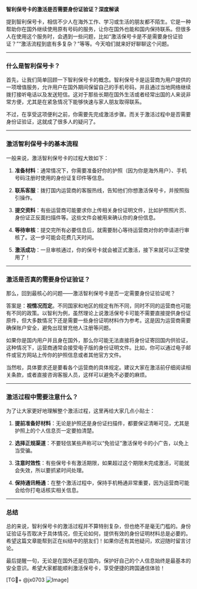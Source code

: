 **智利保号卡的激活是否需要身份证验证？深度解读**

提到智利保号卡，相信不少人在海外工作、学习或生活的朋友都不陌生。它是一种帮助你在国外继续使用原有号码的服务，让你在国外也能和国内保持联系。但很多人在使用这个服务时，会遇到一些问题，比如“激活保号卡是不是需要身份证验证？”“激活流程到底有多复杂？”等等。今天咱们就来好好聊聊这个问题。

---

### **什么是智利保号卡？**

首先，让我们简单回顾一下智利保号卡的概念。智利保号卡是运营商为用户提供的一项增值服务，允许用户在国外期间保留自己的手机号码，并且通过当地网络继续拨打接听电话以及发送短信。这对于那些长期在国外生活或者经常出国的人来说非常方便，尤其是在紧急情况下能够快速与家人朋友取得联系。

不过，在享受这项便利之前，你需要先完成激活步骤。而关于激活过程中是否需要身份证验证，这就成了很多人的疑问了。

---

### **激活智利保号卡的基本流程**

一般来说，激活智利保号卡的过程大致如下：

1. **准备材料**：通常情况下，你需要准备好你的护照（因为你是海外用户）、手机号码注册时使用的身份证复印件等信息。
   
2. **联系客服**：拨打国内运营商的客服热线，告知他们你想激活保号卡，并按照指引操作。

3. **提交资料**：有些运营商可能要求你上传相关身份证明文件，比如护照照片页、身份证正反面扫描件等。这些文件会被用来确认你的身份信息。

4. **等待审核**：提交完所有必要信息后，就需要耐心等待运营商对你的申请进行审核了。这一步可能会花费几天时间。

5. **激活成功**：一旦审核通过，你的保号卡就会被正式激活，接下来就可以正常使用了！

---

### **激活是否真的需要身份证验证？**

那么，回到最核心的问题——激活智利保号卡是否一定需要身份证验证呢？

答案是：**视情况而定**。不同国家和地区的规定有所不同，同时不同的运营商也可能有不同的政策。以智利为例，虽然理论上说激活保号卡可能不需要直接提供身份证原件，但大多数情况下还是需要一些身份证明材料作为参考。这是因为运营商需要确保账户安全，避免出现冒充他人注册等问题。

如果你是国内用户并且身在国外，那么你可能无法直接将身份证寄回国内供验证，这种情况下，运营商通常会接受电子版的身份证明文件。比如，你可以通过电子邮件或官方网站上传你的护照信息或者其他官方文件。

当然啦，具体要求还是要看各个运营商的具体规定。建议大家在激活前仔细阅读相关条款，或者直接咨询客服人员，这样可以避免不必要的麻烦。

---

### **激活过程中需要注意什么？**

为了让大家更好地理解整个激活过程，这里再给大家几点小贴士：

1. **提前准备好材料**：无论是护照还是身份证扫描件，都要保证清晰可见，尤其是护照上的个人信息页一定要拍清楚。

2. **选择正规渠道**：不要轻信某些声称可以“免验证”激活保号卡的小广告，以免上当受骗。

3. **注意时效性**：有些保号卡有激活期限，如果超过这个期限未完成激活，可能就会失效，所以要抓紧时间处理。

4. **保持通讯畅通**：在整个激活过程中，保持手机畅通非常重要，因为运营商可能会给你打电话核实相关信息。

---

### **总结**

总的来说，智利保号卡的激活过程并不算特别复杂，但也绝不是毫无门槛的。身份证验证与否取决于具体情况，但无论如何，提供有效的身份证明材料总是必要的。希望这篇文章能帮到正在纠结中的朋友们！如果你还有其他疑问，欢迎随时留言讨论。

最后提醒一句，无论是在国外还是在国内，保护好自己的个人信息始终是最基本的安全意识。希望大家都能顺利激活保号卡，享受便捷的跨国通信体验！

[TG💪+ @jx0703 ![Image](https://github.com/user-attachments/assets/dbca1d08-cadb-493c-b0ec-ad6f7a83f270)]